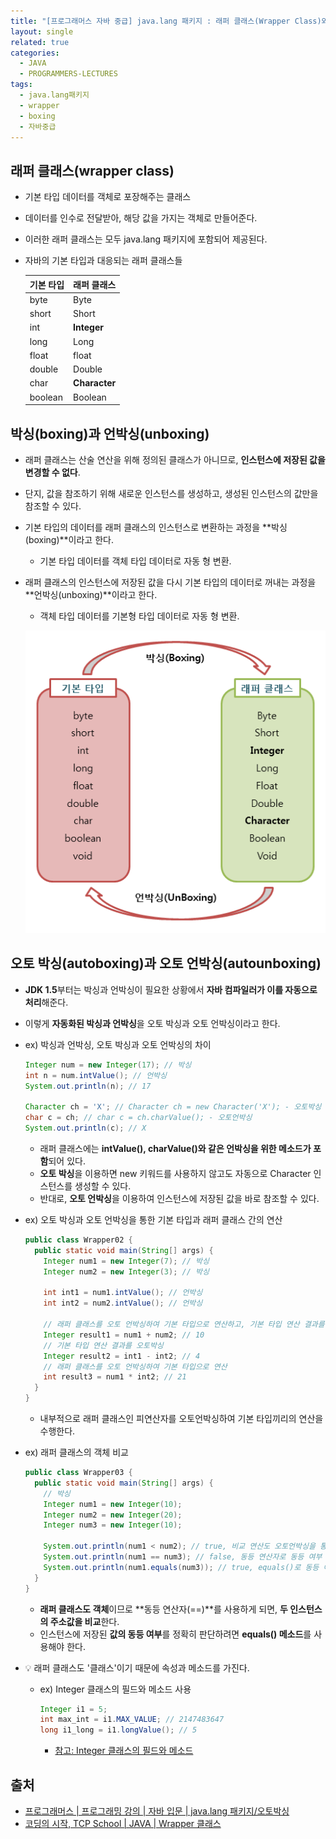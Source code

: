 ```yaml
---
title: "[프로그래머스 자바 중급] java.lang 패키지 : 래퍼 클래스(Wrapper Class)와 Boxing"
layout: single
related: true
categories:
  - JAVA
  - PROGRAMMERS-LECTURES
tags:
  - java.lang패키지
  - wrapper
  - boxing
  - 자바중급
---
```


## 래퍼 클래스(wrapper class)
- 기본 타입 데이터를 객체로 포장해주는 클래스
- 데이터를 인수로 전달받아, 해당 값을 가지는 객체로 만들어준다.
- 이러한 래퍼 클래스는 모두 java.lang 패키지에 포함되어 제공된다.

- 자바의 기본 타입과 대응되는 래퍼 클래스들

  | 기본 타입 | 래퍼 클래스 |
  |:----------|:----------|
  | byte | Byte |
  | short | Short |
  | int | **Integer** |
  | long | Long |
  | float | float |
  | double | Double |
  | char | **Character** |
  | boolean | Boolean |
  
## 박싱(boxing)과 언박싱(unboxing)
- 래퍼 클래스는 산술 연산을 위해 정의된 클래스가 아니므로, **인스턴스에 저장된 값을 변경할 수 없다**.
- 단지, 값을 참조하기 위해 새로운 인스턴스를 생성하고, 생성된 인스턴스의 값만을 참조할 수 있다.
- 기본 타입의 데이터를 래퍼 클래스의 인스턴스로 변환하는 과정을 **박싱(boxing)**이라고 한다.
  - 기본 타입 데이터를 객체 타입 데이터로 자동 형 변환.
- 래퍼 클래스의 인스턴스에 저장된 값을 다시 기본 타입의 데이터로 꺼내는 과정을 **언박싱(unboxing)**이라고 한다.
  - 객체 타입 데이터를 기본형 타입 데이터로 자동 형 변환.

  ![박싱과 언박싱](/assets/images/java/boxing_unboxing.png)
  
## 오토 박싱(autoboxing)과 오토 언박싱(autounboxing)
- **JDK 1.5**부터는 박싱과 언박싱이 필요한 상황에서 **자바 컴파일러가 이를 자동으로 처리**해준다.
- 이렇게 **자동화된 박싱과 언박싱**을 오토 박싱과 오토 언박싱이라고 한다.

- ex) 박싱과 언박싱, 오토 박싱과 오토 언박싱의 차이

  ```java
  Integer num = new Integer(17); // 박싱
  int n = num.intValue(); // 언박싱
  System.out.println(n); // 17
  
  Character ch = 'X'; // Character ch = new Character('X'); - 오토박싱
  char c = ch; // char c = ch.charValue(); - 오토언박싱
  System.out.println(c); // X
  ```
  - 래퍼 클래스에는 **intValue(), charValue()와 같은 언박싱을 위한 메소드가 포함**되어 있다.
  - **오토 박싱**을 이용하면 new 키워드를 사용하지 않고도 자동으로 Character 인스턴스를 생성할 수 있다.
  - 반대로, **오토 언박싱**을 이용하여 인스턴스에 저장된 값을 바로 참조할 수 있다.
  
- ex) 오토 박싱과 오토 언박싱을 통한 기본 타입과 래퍼 클래스 간의 연산

  ```java
  public class Wrapper02 {
    public static void main(String[] args) {
      Integer num1 = new Integer(7); // 박싱
      Integer num2 = new Integer(3); // 박싱
      
      int int1 = num1.intValue(); // 언박싱
      int int2 = num2.intValue(); // 언박싱
      
      // 래퍼 클래스를 오토 언박싱하여 기본 타입으로 연산하고, 기본 타입 연산 결과를 오토 박싱
      Integer result1 = num1 + num2; // 10
      // 기본 타입 연산 결과를 오토박싱
      Integer result2 = int1 - int2; // 4
      // 래퍼 클래스를 오토 언박싱하여 기본 타입으로 연산
      int result3 = num1 * int2; // 21
    }
  }
  ```
  - 내부적으로 래퍼 클래스인 피연산자를 오토언박싱하여 기본 타입끼리의 연산을 수행한다.
  
- ex) 래퍼 클래스의 객체 비교

  ```java
  public class Wrapper03 {
    public static void main(String[] args) {
      // 박싱
      Integer num1 = new Integer(10);
      Integer num2 = new Integer(20);
      Integer num3 = new Integer(10);
      
      System.out.println(num1 < num2); // true, 비교 연산도 오토언박싱을 통해 가능
      System.out.println(num1 == num3); // false, 동등 연산자로 동등 여부 판단 X
      System.out.println(num1.equals(num3)); // true, equals()로 동등 여부 판단
    }
  }
  ```
  - **래퍼 클래스도 객체**이므로 **동등 연산자(==)**를 사용하게 되면, **두 인스턴스의 주소값을 비교**한다.
  - 인스턴스에 저장된 **값의 동등 여부**를 정확히 판단하려면 **equals() 메소드**를 사용해야 한다.
  
- 💡 래퍼 클래스도 '클래스'이기 때문에 속성과 메소드를 가진다.
  - ex) Integer 클래스의 필드와 메소드 사용
  
     ```java
     Integer i1 = 5;
     int max_int = i1.MAX_VALUE; // 2147483647
     long i1_long = i1.longValue(); // 5
     ```
     - [참고: Integer 클래스의 필드와 메소드](https://docs.oracle.com/javase/7/docs/api/java/lang/Integer.html)

## 출처
- [프로그래머스 \| 프로그래밍 강의 \| 자바 입문 \| java.lang 패키지/오토박싱](https://programmers.co.kr/learn/courses/9/lessons/251)
- [코딩의 시작, TCP School \| JAVA \| Wrapper 클래스](https://www.tcpschool.com/java/java_api_wrapper)
